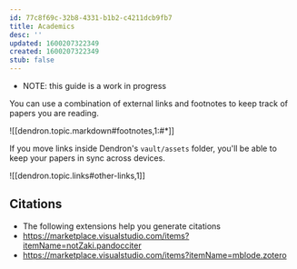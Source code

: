 ```yaml
---
id: 77c8f69c-32b8-4331-b1b2-c4211dcb9fb7
title: Academics
desc: ''
updated: 1600207322349
created: 1600207322349
stub: false
---
```

- NOTE: this guide is a work in progress

You can use a combination of external links and footnotes to keep track of papers you are reading. 

![[dendron.topic.markdown#footnotes,1:#*]]

If you move links inside Dendron's `vault/assets` folder, you'll be able to keep your papers in sync across devices. 

![[dendron.topic.links#other-links,1]]

## Citations

- The following extensions help you generate citations
- <https://marketplace.visualstudio.com/items?itemName=notZaki.pandocciter>
- <https://marketplace.visualstudio.com/items?itemName=mblode.zotero>

